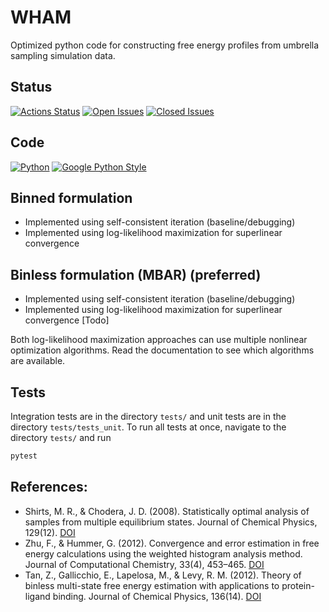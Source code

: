 # WHAM

Optimized python code for constructing free energy profiles from umbrella sampling simulation data.

## Status

[![Actions Status](https://img.shields.io/github/workflow/status/apallath/WHAM/build_test_WHAM)](https://github.com/apallath/WHAM/actions)
[![Open Issues](https://img.shields.io/github/issues-raw/apallath/WHAM)](https://github.com/apallath/WHAM/issues)
[![Closed Issues](https://img.shields.io/github/issues-closed-raw/apallath/WHAM)](https://github.com/apallath/WHAM/issues)

## Code

[![Python](https://img.shields.io/github/languages/top/apallath/WHAM)](https://www.python.org/downloads/release/python-370/)
[![Google Python Style](https://img.shields.io/badge/Code%20Style-Google%20Python%20Style-brightgreen)](https://google.github.io/styleguide/pyguide.html)

## Binned formulation
- Implemented using self-consistent iteration (baseline/debugging)
- Implemented using log-likelihood maximization for superlinear convergence

## Binless formulation (MBAR) (preferred)
- Implemented using self-consistent iteration (baseline/debugging)
- Implemented using log-likelihood maximization for superlinear convergence [Todo]

Both log-likelihood maximization approaches can use multiple nonlinear optimization algorithms. Read the documentation to see which algorithms are available.

## Tests
Integration tests are in the directory `tests/` and unit tests are in the directory `tests/tests_unit`. To run all tests at once, navigate to the directory `tests/` and run

```sh
pytest
```

## References:
- Shirts, M. R., & Chodera, J. D. (2008). Statistically optimal analysis of samples from multiple equilibrium states. Journal of Chemical Physics, 129(12). [DOI](https://doi.org/10.1063/1.2978177)
- Zhu, F., & Hummer, G. (2012). Convergence and error estimation in free energy calculations using the weighted histogram analysis method. Journal of Computational Chemistry, 33(4), 453–465. [DOI](https://doi.org/10.1002/jcc.21989)
- Tan, Z., Gallicchio, E., Lapelosa, M., & Levy, R. M. (2012). Theory of binless multi-state free energy estimation with applications to protein-ligand binding. Journal of Chemical Physics, 136(14). [DOI](https://doi.org/10.1063/1.3701175)
